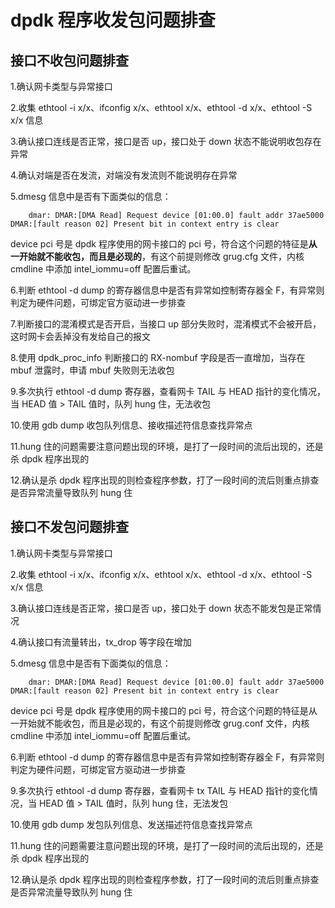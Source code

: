 # dpdk 程序收发包问题排查
## 接口不收包问题排查

1.确认网卡类型与异常接口

2.收集 ethtool -i x/x、ifconfig x/x、ethtool x/x、ethtool -d x/x、ethtool -S x/x 信息

3.确认接口连线是否正常，接口是否 up，接口处于 down 状态不能说明收包存在异常

4.确认对端是否在发流，对端没有发流则不能说明存在异常

5.dmesg 信息中是否有下面类似的信息：

```dmesg
    dmar: DMAR:[DMA Read] Request device [01:00.0] fault addr 37ae5000 DMAR:[fault reason 02] Present bit in context entry is clear 
```
   device pci 号是 dpdk 程序使用的网卡接口的 pci 号，符合这个问题的特征是**从一开始就不能收包，而且是必现的**，有这个前提则修改 grug.cfg 文件，内核 cmdline 中添加 intel_iommu=off 配置后重试。

6.判断 ethtool -d dump 的寄存器信息中是否有异常如控制寄存器全 F，有异常则判定为硬件问题，可绑定官方驱动进一步排查

7.判断接口的混淆模式是否开启，当接口 up 部分失败时，混淆模式不会被开启，这时网卡会丢掉没有发给自己的报文

8.使用 dpdk_proc_info 判断接口的 RX-nombuf 字段是否一直增加，当存在 mbuf 泄露时，申请 mbuf 失败则无法收包

9.多次执行 ethtool -d dump 寄存器，查看网卡 TAIL 与 HEAD 指针的变化情况，当 HEAD 值 > TAIL 值时，队列 hung 住，无法收包

10.使用 gdb dump 收包队列信息、接收描述符信息查找异常点

11.hung 住的问题需要注意问题出现的环境，是打了一段时间的流后出现的，还是杀 dpdk 程序出现的

12.确认是杀 dpdk 程序出现的则检查程序参数，打了一段时间的流后则重点排查是否异常流量导致队列 hung 住

## 接口不发包问题排查

1.确认网卡类型与异常接口

2.收集 ethtool -i x/x、ifconfig x/x、ethtool x/x、ethtool -d x/x、ethtool -S x/x 信息

3.确认接口连线是否正常，接口是否 up，接口处于 down 状态不能发包是正常情况

4.确认接口有流量转出，tx_drop 等字段在增加

5.dmesg 信息中是否有下面类似的信息：

```dmesg
    dmar: DMAR:[DMA Read] Request device [01:00.0] fault addr 37ae5000 DMAR:[fault reason 02] Present bit in context entry is clear 
```
 device pci 号是 dpdk 程序使用的网卡接口的 pci 号，符合这个问题的特征是从一开始就不能收包，而且是必现的，有这个前提则修改 grug.conf 文件，内核 cmdline 中添加 intel_iommu=off 配置后重试。

6.判断 ethtool -d dump 的寄存器信息中是否有异常如控制寄存器全 F，有异常则判定为硬件问题，可绑定官方驱动进一步排查

9.多次执行 ethtool -d dump 寄存器，查看网卡 tx TAIL 与 HEAD 指针的变化情况，当 HEAD 值 > TAIL 值时，队列 hung 住，无法发包

10.使用 gdb dump 发包队列信息、发送描述符信息查找异常点

11.hung 住的问题需要注意问题出现的环境，是打了一段时间的流后出现的，还是杀 dpdk 程序出现的

12.确认是杀 dpdk 程序出现的则检查程序参数，打了一段时间的流后则重点排查是否异常流量导致队列 hung 住